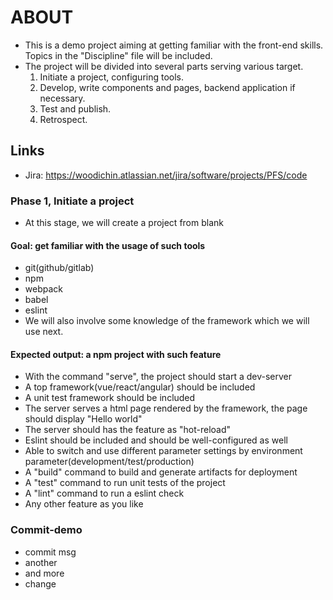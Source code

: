 # ABOUT

- This is a demo project aiming at getting familiar with the front-end skills. Topics in the "Discipline" file will be included.
- The project will be divided into several parts serving various target.
  1. Initiate a project, configuring tools.
  2. Develop, write components and pages, backend application if necessary.
  3. Test and publish.
  4. Retrospect.

## Links

- Jira: <https://woodichin.atlassian.net/jira/software/projects/PFS/code>

### Phase 1, Initiate a project

- At this stage, we will create a project from blank

#### Goal: get familiar with the usage of such tools

- git(github/gitlab)
- npm
- webpack
- babel
- eslint
- We will also involve some knowledge of the framework which we will use next.

#### Expected output: a npm project with such feature

- With the command "serve", the project should start a dev-server
- A top framework(vue/react/angular) should be included
- A unit test framework should be included
- The server serves a html page rendered by the framework, the page should display "Hello world"
- The server should has the feature as "hot-reload"
- Eslint should be included and should be well-configured as well
- Able to switch and use different parameter settings by environment parameter(development/test/production)
- A "build" command to build and generate artifacts for deployment
- A "test" command to run unit tests of the project
- A "lint" command to run a eslint check
- Any other feature as you like

### Commit-demo

- commit msg
- another
- and more
- change
